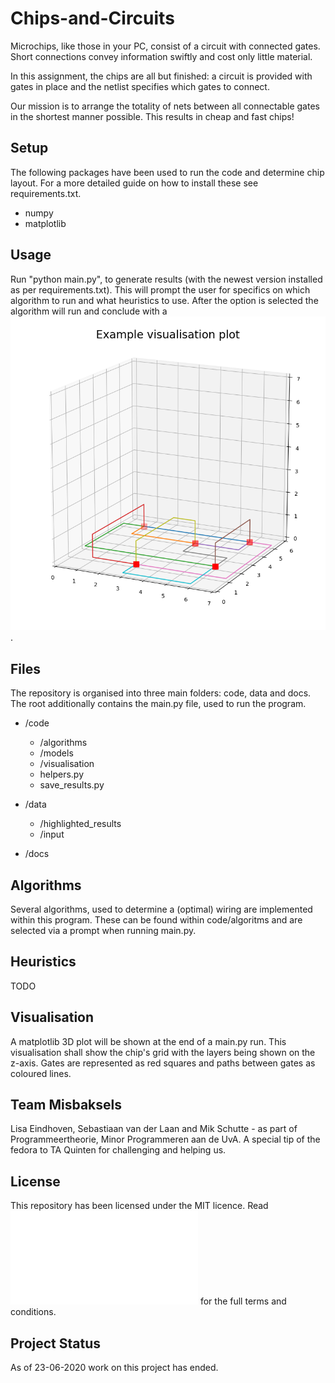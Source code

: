 # Chips-and-Circuits
Microchips, like those in your PC, consist of a circuit with connected gates. Short connections convey information swiftly and cost only little material.

In this assignment, the chips are all but finished: a circuit is provided with gates in place and the netlist specifies which gates to connect.

Our mission is to arrange the totality of nets between all connectable gates in the shortest manner possible. This results in cheap and fast chips!

## Setup
The following packages have been used to run the code and determine chip layout. For a more detailed guide on how to install these see requirements.txt.
* numpy
* matplotlib

## Usage
Run "python main.py", to generate results (with the newest version installed as per requirements.txt). This will prompt the user for specifics on which algorithm to run and what heuristics to use. After the option is selected the algorithm will run and conclude with a ![matplotlib visualisation](/docs/visualised_chip.png).

## Files
The repository is organised into three main folders: code, data and docs. The root additionally contains the main.py file, used to run the program.

* /code  
    * /algorithms
    * /models
    * /visualisation
    * helpers.py
    * save_results.py

* /data
    * /highlighted_results
    * /input

* /docs

## Algorithms 
Several algorithms, used to determine a (optimal) wiring are implemented within this program. These can be found within code/algoritms and are selected via a prompt when running main.py.    

## Heuristics
TODO

## Visualisation
A matplotlib 3D plot will be shown at the end of a main.py run. This visualisation shall show the chip's grid with the layers being shown on the z-axis. Gates are represented as red squares and paths between gates as coloured lines.

## Team Misbaksels
Lisa Eindhoven, Sebastiaan van der Laan and Mik Schutte - as part of Programmeertheorie, Minor Programmeren aan de UvA. A special tip of the fedora to TA Quinten for challenging and helping us.

## License 
This repository has been licensed under the MIT licence. Read ![LICENCE.txt](LICENCE.txt) for the full terms and conditions.

## Project Status
As of 23-06-2020 work on this project has ended.